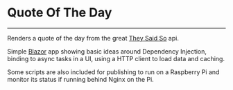# Quote Of The Day

---
Renders a quote of the day from the great [They Said So]("https://quotes.rest/") api.

Simple [Blazor]("https://dotnet.microsoft.com/apps/aspnet/web-apps/blazor") app showing basic ideas around Dependency Injection, binding to async tasks in a UI, using a HTTP client to load data and caching.

Some scripts are also included for publishing to run on a Raspberry Pi and monitor its status if running behind Nginx on the Pi.
